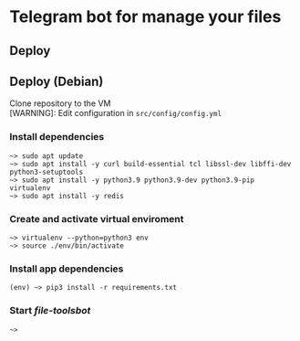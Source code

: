 # Telegram bot for manage your files

## Deploy

## Deploy (Debian)
Clone repository to the VM  
[WARNING]: Edit configuration in `src/config/config.yml`

### Install dependencies
```shell
~> sudo apt update
~> sudo apt install -y curl build-essential tcl libssl-dev libffi-dev python3-setuptools
~> sudo apt install -y python3.9 python3.9-dev python3.9-pip virtualenv
~> sudo apt install -y redis
```

### Create and activate virtual enviroment
```shell
~> virtualenv --python=python3 env
~> source ./env/bin/activate
```

### Install app dependencies
```shell
(env) ~> pip3 install -r requirements.txt
```

### Start *file-toolsbot*
```shell
~> 
```